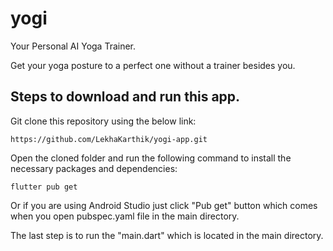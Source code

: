 # yogi

Your Personal AI Yoga Trainer.

Get your yoga posture to a perfect one without a trainer besides you.

## Steps to download and run this app.

Git clone this repository using the below link:
```
https://github.com/LekhaKarthik/yogi-app.git
```

Open the cloned folder and run the following command to install the necessary packages and dependencies:
```
flutter pub get
```
Or if you are using Android Studio just click "Pub get" button which comes when you open pubspec.yaml file in the main directory.

The last step is to run the "main.dart" which is located in the main directory.
